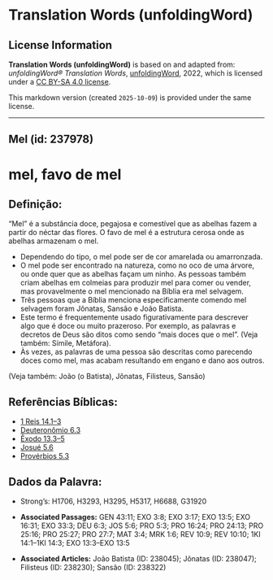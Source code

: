 # Translation Words (unfoldingWord)

## License Information

**Translation Words (unfoldingWord)** is based on and adapted from: _unfoldingWord® Translation Words_, [unfoldingWord](https://unfoldingword.org/utw), 2022, which is licensed under a [CC BY-SA 4.0 license](https://creativecommons.org/licenses/by-sa/4.0/legalcode.en).

This markdown version (created `2025-10-09`) is provided under the same license.



--------------------------------

## Mel (id: 237978)

mel, favo de mel
================

Definição:
----------

“Mel” é a substância doce, pegajosa e comestível que as abelhas fazem a partir do néctar das flores. O favo de mel é a estrutura cerosa onde as abelhas armazenam o mel.

* Dependendo do tipo, o mel pode ser de cor amarelada ou amarronzada.
* O mel pode ser encontrado na natureza, como no oco de uma árvore, ou onde quer que as abelhas façam um ninho. As pessoas também criam abelhas em colmeias para produzir mel para comer ou vender, mas provavelmente o mel mencionado na Bíblia era mel selvagem.
* Três pessoas que a Bíblia menciona especificamente comendo mel selvagem foram Jônatas, Sansão e João Batista.
* Este termo é frequentemente usado figurativamente para descrever algo que é doce ou muito prazeroso. Por exemplo, as palavras e decretos de Deus são ditos como sendo “mais doces que o mel”. (Veja também: Símile, Metáfora).
* Às vezes, as palavras de uma pessoa são descritas como parecendo doces como mel, mas acabam resultando em engano e dano aos outros.

(Veja também: João (o Batista), Jônatas, Filisteus, Sansão)

Referências Bíblicas:
---------------------

* [1 Reis 14\.1–3](https://ref.ly/1Kgs14:1-1Kgs14:3)
* [Deuteronômio 6\.3](https://ref.ly/Deut6:3)
* [Êxodo 13\.3–5](https://ref.ly/Exod13:3-Exod13:5)
* [Josué 5\.6](https://ref.ly/Josh5:6)
* [Provérbios 5\.3](https://ref.ly/Prov5:3)

Dados da Palavra:
-----------------

* Strong’s: H1706, H3293, H3295, H5317, H6688, G31920

* **Associated Passages:** GEN 43:11; EXO 3:8; EXO 3:17; EXO 13:5; EXO 16:31; EXO 33:3; DEU 6:3; JOS 5:6; PRO 5:3; PRO 16:24; PRO 24:13; PRO 25:16; PRO 25:27; PRO 27:7; MAT 3:4; MRK 1:6; REV 10:9; REV 10:10; 1KI 14:1–1KI 14:3; EXO 13:3–EXO 13:5
* **Associated Articles:** João Batista (ID: 238045); Jônatas (ID: 238047); Filisteus (ID: 238230); Sansão (ID: 238322)

